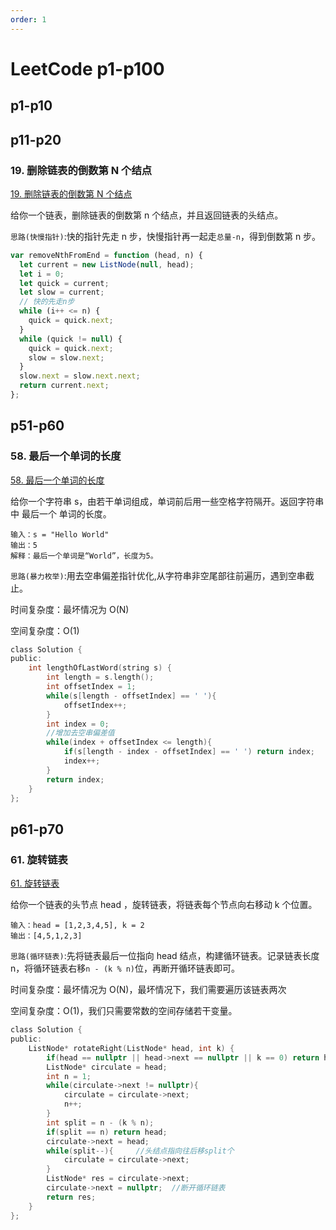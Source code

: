 ```yaml
---
order: 1
---
```


# LeetCode p1-p100

## p1-p10

## p11-p20

### 19. 删除链表的倒数第 N 个结点

[19. 删除链表的倒数第 N 个结点](https://leetcode.cn/problems/remove-nth-node-from-end-of-list/description/?q=javasc&orderBy=most_relevant)

给你一个链表，删除链表的倒数第 n 个结点，并且返回链表的头结点。

`思路(快慢指针)`:快的指针先走 n 步，快慢指针再一起走`总量-n`，得到倒数第 n 步。

```ts
var removeNthFromEnd = function (head, n) {
  let current = new ListNode(null, head);
  let i = 0;
  let quick = current;
  let slow = current;
  // 快的先走n步
  while (i++ <= n) {
    quick = quick.next;
  }
  while (quick != null) {
    quick = quick.next;
    slow = slow.next;
  }
  slow.next = slow.next.next;
  return current.next;
};
```

## p51-p60

### 58. 最后一个单词的长度

[58. 最后一个单词的长度](https://leetcode.cn/problems/length-of-last-word/description/)

给你一个字符串 s，由若干单词组成，单词前后用一些空格字符隔开。返回字符串中 最后一个 单词的长度。

```text
输入：s = "Hello World"
输出：5
解释：最后一个单词是“World”，长度为5。
```

`思路(暴力枚举)`:用去空串偏差指针优化,从字符串非空尾部往前遍历，遇到空串截止。

时间复杂度：最坏情况为 O(N)

空间复杂度：O(1)

```c
class Solution {
public:
    int lengthOfLastWord(string s) {
        int length = s.length();
        int offsetIndex = 1;
        while(s[length - offsetIndex] == ' '){
            offsetIndex++;
        }
        int index = 0;
        //增加去空串偏差值
        while(index + offsetIndex <= length){
            if(s[length - index - offsetIndex] == ' ') return index;
            index++;
        }
        return index;
    }
};
```

## p61-p70

### 61. 旋转链表

[61. 旋转链表](https://leetcode.cn/problems/rotate-list/description/)

给你一个链表的头节点 head ，旋转链表，将链表每个节点向右移动 k 个位置。

```text
输入：head = [1,2,3,4,5], k = 2
输出：[4,5,1,2,3]
```

`思路(循环链表)`:先将链表最后一位指向 head 结点，构建循环链表。记录链表长度 n，将循环链表右移`n - (k % n)`位，再断开循环链表即可。

时间复杂度：最坏情况为 O(N)，最坏情况下，我们需要遍历该链表两次

空间复杂度：O(1)，我们只需要常数的空间存储若干变量。

```c
class Solution {
public:
    ListNode* rotateRight(ListNode* head, int k) {
        if(head == nullptr || head->next == nullptr || k == 0) return head;
        ListNode* circulate = head;
        int n = 1;
        while(circulate->next != nullptr){
            circulate = circulate->next;
            n++;
        }
        int split = n - (k % n);
        if(split == n) return head;
        circulate->next = head;
        while(split--){     //头结点指向往后移split个
            circulate = circulate->next;
        }
        ListNode* res = circulate->next;
        circulate->next = nullptr;  //断开循环链表
        return res;
    }
};
```
